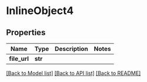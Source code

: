 # InlineObject4

## Properties
Name | Type | Description | Notes
------------ | ------------- | ------------- | -------------
**file_url** | **str** |  | 

[[Back to Model list]](../README.md#documentation-for-models) [[Back to API list]](../README.md#documentation-for-api-endpoints) [[Back to README]](../README.md)


